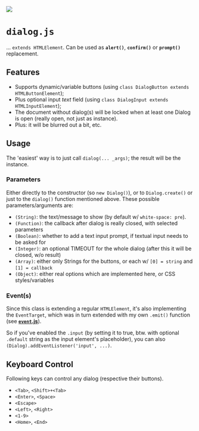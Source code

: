 <img src="https://kekse.biz/php/count.php?draw&override=github:v4" />

# **`dialog.js`**
... `extends HTMLElement`. Can be used as **`alert()`**, **`confirm()`** or **`prompt()`** replacement.

## Features
* Supports dynamic/variable buttons (using `class DialogButton extends HTMLButtonElement`);
* Plus optional input *text* field (using `class DialogInput extends HTMLInputElement`);
* The document without dialog(s) will be locked when at least one Dialog is open (really open, not just as instance).
* Plus: it will be blurred out a bit, etc.

## Usage
The 'easiest' way is to just call `dialog(... _args)`; the result will be the instance.

### Parameters
Either directly to the constructor (so `new Dialog()`), or to `Dialog.create()` or just
to the `dialog()` function mentioned above. These possible parameters/arguments are:

* `(String)`: the text/message to show (by default w/ `white-space: pre`).
* `(Function)`: the callback after dialog is really closed, with selected parameters
* `(Boolean)`: whether to add a text input prompt, if textual input needs to be asked for
* `(Integer)`: an optional TIMEOUT for the whole dialog (after this it will be closed, w/o result)
* `(Array)`: either only Strings for the buttons, or each w/ `[0] = string` and `[1] = callback`
* `(Object)`: either real options which are implemented here, or CSS styles/variables

### Event(s)
Since this class is extending a regular `HTMLElement`, it's also implementing the `EventTarget`,
which was in turn extended with my own `.emit()` function (see [**`event`.js**](event.md)).

So if you've enabled the `.input` (by setting it to true, btw. with optional `.default` string
as the input element's placeholder), you can also `(Dialog).addEventListener('input', ...)`.

## Keyboard Control
Following keys can control any dialog (respective their buttons).

* `<Tab>`, `<Shift>+<Tab>`
* `<Enter>`, `<Space>`
* `<Escape>`
* `<Left>`, `<Right>`
* `<1-9>`
* `<Home>`, `<End>`

